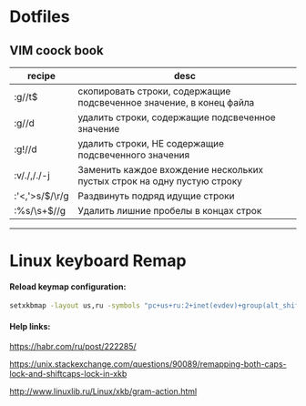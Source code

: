 # Dotfiles

## VIM coock book

| recipe         | desc                                                                    |
| ---            | ---                                                                     |
| :g//t$         | скопировать строки, содержащие подсвеченное значение, в конец файла     |
| :g//d          | удалить строки, содержащие подсвеченное значение                        |
| :g!//d         | удалить строки, НЕ содержащие подсвеченного значения                    |
| :v/./,/./-j    | Заменить каждое вхождение нескольких пустых строк на одну пустую строку |
| :'<,'>s/$/\r/g | Раздвинуть подряд идущие строки                                         |
| :%s/\s\+$//g   | Удалить лишние пробелы в концах строк                                    |

---

# Linux keyboard Remap

#### Reload keymap configuration:

```bash
setxkbmap -layout us,ru -symbols "pc+us+ru:2+inet(evdev)+group(alt_shift_toggle)+terminate(ctrl_alt_bksp)+caps" -print | xkbcomp -I"$HOME/.config/xkb" - "${DISPLAY%%.*}"
```
#### Help links:

https://habr.com/ru/post/222285/

https://unix.stackexchange.com/questions/90089/remapping-both-caps-lock-and-shiftcaps-lock-in-xkb

http://www.linuxlib.ru/Linux/xkb/gram-action.html

